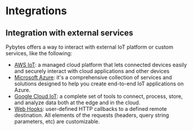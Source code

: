 # Integrations

## Integration with external services

Pybytes offers a way to interact with external IoT platform or custom services, like the following:

* [AWS IoT](amazon-iot.md): a managed cloud platform that lets connected devices easily and securely interact with cloud applications and other devices
* [Microsoft Azure](azure.md): it's a comprehensive collection of services and solutions designed to help you create end-to-end IoT applications on Azure.
* [Google Cloud IoT](google.md): a complete set of tools to connect, process, store, and analyze data both at the edge and in the cloud.
* [Web Hooks](webhooks.md): user-defined HTTP callbacks to a defined remote destination. All elements of
the requests (headers, query string parameters, etc) are customizable.

